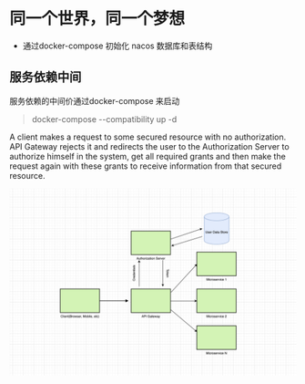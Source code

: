 
# 同一个世界，同一个梦想

- 通过docker-compose 初始化 nacos 数据库和表结构

## 服务依赖中间

服务依赖的中间价通过docker-compose 来启动

> docker-compose --compatibility up -d


A client makes a request to some secured resource with no authorization. 
API Gateway rejects it and redirects the user to 
the Authorization Server to authorize himself in the system, 
get all required grants and then make the request again 
with these grants to receive information from that secured resource.


![img.png](images/img.png)
